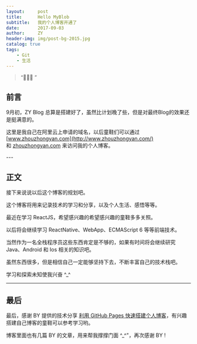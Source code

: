 ```yaml
---
layout:     post
title:      Hello MyBlob
subtitle:   我的个人博客开通了
date:       2017-09-03
author:     ZY
header-img: img/post-bg-2015.jpg
catalog: true
tags:
    - Git
    - 生活
---
```


> “🙉🙉🙉 ”


## 前言

9月初，ZY Blog 总算是搭建好了，虽然比计划晚了些，但是对最终Blog的效果还是挺满意的。

这里是我自己在阿里云上申请的域名，以后童鞋们可以通过 [www.zhouzhongyan.com](http://www.zhouzhongyan.com/) 和 [zhouzhongyan.com](http://zhouzhongyan.com/) 来访问我的个人博客。

<p id = "build"></p>
---

## 正文

接下来说说以后这个博客的规划吧。

这个博客将用来记录技术的学习和分享，以及个人生活、感悟等等。

最近在学习 ReactJS，希望感兴趣的希望感兴趣的童鞋多多关照。

以后将会继续学习 ReactNative、WebApp、ECMAScript 6 等等前端技术。

当然作为一名全栈程序员这些东西肯定是不够的，如果有时间将会继续研究 Java、Android 和 Ios 相关的知识吧。

虽然东西很多，但是相信自己一定能够坚持下去，不断丰富自己的技术栈吧。

学习和探索未知使我兴奋 ^_^

---

## 最后

最后，感谢 BY 提供的技术分享 [利用 GitHub Pages 快速搭建个人博客](http://qiubaiying.top/)，有兴趣搭建自己博客的童鞋可以参考学习哟。

博客里面也有几篇 BY 的文章，用来帮我撑撑门面 ^_^"，再次感谢 BY !


